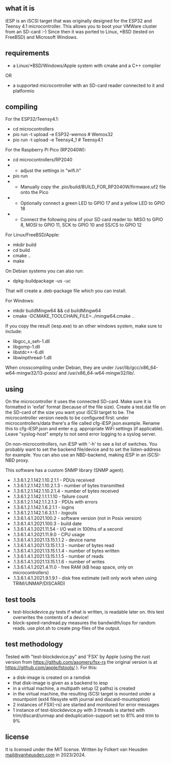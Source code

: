 what it is
----------
iESP is an iSCSI target that was originally designed for the ESP32 and Teensy 4.1 microcontroller. This allows you to boot your VMWare cluster from an SD-card :-)
Since then it was ported to Linux, \*BSD (tested on FreeBSD) and Microsoft Windows.


requirements
------------
* a Linux/\*BSD/Windows/Apple system with cmake and a C++ compiler

OR

* a supported microcontroller with an SD-card reader connected to it and platformio


compiling
---------
For the ESP32/Teensy4.1:
* cd microcontrollers
* pio run -t upload -e ESP32-wemos  # Wemos32
* pio run -t upload -e Teensy4_1 # Teensy4.1

For the Raspberry Pi Pico (RP2040W):
* cd microcontrollers/RP2040
* * adjust the settings in "wifi.h"
* pio run
* * Manually copy the .pio/build/BUILD_FOR_RP2040W/firmware.uf2 file onto the Pico
* * Optionally connect a green LED to GPIO 17 and a yellow LED to GPIO 18
* * Connect the following pins of your SD card reader to: MISO to GPIO 8, MOSI to GPIO 11, SCK to GPIO 10 and SS/CS to GPIO 12

For Linux/FreeBSD/Apple:
* mkdir build
* cd build
* cmake ..
* make

On Debian systems you can also run:

* dpkg-buildpackage -us -uc

That will create a .deb-package file which you can install.

For Windows:
* mkdir buildMingw64 && cd buildMingw64
* cmake -DCMAKE_TOOLCHAIN_FILE=../mingw64.cmake ..

If you copy the result (iesp.exe) to an other windows system, make sure to include:
* libgcc_s_seh-1.dll
* libgomp-1.dll
* libstdc++-6.dll
* libwinpthread-1.dll

When crosscompiling under Debian, they are under /usr/lib/gcc/x86_64-w64-mingw32/13-posix/ and /usr/x86_64-w64-mingw32/lib/.


using
-----
On the microcontroller it uses the connected SD-card. Make sure it is formatted in 'exfat' format (because of the file size). Create a test.dat file on the SD-card of the size you want your iSCSI target to be. The microcontroller version needs to be configured first: under microcontrollers/data there's a file called cfg-iESP.json.example. Rename this to cfg-iESP.json and enter e.g. appropriate WiFi settings (if applicable). Leave "syslog-host" empty to not send error logging to a syslog server.

On non-microcontrollers, run iESP with '-h' to see a list of switches. You probably want to set the backend file/device and to set the listen-address for example. You can also use an NBD-backend, making iESP in an iSCSI-NBD proxy.

This software has a custom SNMP library (SNMP agent).
* .1.3.6.1.2.1.142.1.10.2.1.1   - PDUs received
* .1.3.6.1.2.1.142.1.10.2.1.3   - number of bytes transmitted
* .1.3.6.1.2.1.142.1.10.2.1.4   - number of bytes received
* .1.3.6.1.2.1.142.1.1.1.1.10   - failure count
* .1.3.6.1.2.1.142.1.1.2.1.3    - PDUs with errors
* .1.3.6.1.2.1.142.1.6.2.1.1    - logins
* .1.3.6.1.2.1.142.1.6.3.1.1    - logouts
* .1.3.6.1.4.1.2021.100.2       - software version (not in Posix version)
* .1.3.6.1.4.1.2021.100.3       - build date
* .1.3.6.1.4.1.2021.11.54       - I/O wait in 100ths of a second
* .1.3.6.1.4.1.2021.11.9.0      - CPU usage
* .1.3.6.1.4.1.2021.13.15.1.1.2 - device name
* .1.3.6.1.4.1.2021.13.15.1.1.3 - number of bytes read
* .1.3.6.1.4.1.2021.13.15.1.1.4 - number of bytes written
* .1.3.6.1.4.1.2021.13.15.1.1.5 - number of reads
* .1.3.6.1.4.1.2021.13.15.1.1.6 - number of writes
* .1.3.6.1.4.1.2021.4.11.0      - free RAM (kB heap space, only on microcontrollers)
* .1.3.6.1.4.1.2021.9.1.9.1     - disk free estimate (will only work when using TRIM/UNMAP/DISCARD)


test tools
----------
* test-blockdevice.py  tests if what is written, is readable later on. this test overwrites the contents of a device!
* block-speed-randread.py  measures the bandwidth/iops for random reads. use plot.sh to create png-files of the output.


test methodology
----------------
Tested with "test-blockdevice.py" and 'FSX' by Apple (using the rust version from https://github.com/asomers/fsx-rs the original version is at https://github.com/apple/fstools/ ).
For this:
* a disk-image is created on a ramdisk
* that disk-image is given as a backend to iesp
* in a virtual machine, a multipath setup (2 paths) is created
* in the virtual machine, the resulting iSCSI target is mounted under a mountpoint (ext4 filesyste with journal and discard-mountoption)
* 2 instances of FSX(-rs) are started and monitored for error messages
* 1 instance of test-blockdevice.py with 3 threads is started with trim/discard/unmap and deduplication-support set to 81% and trim to 9%


license
-------
It is licensed under the MIT license.
Written by Folkert van Heusden <mail@vanheusden.com> in 2023/2024.
